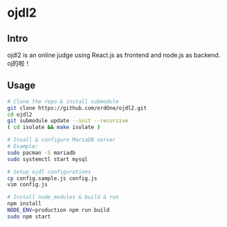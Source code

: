 # ojdl2
## Intro
ojdl2 is an online judge using React.js as frontend and node.js as backend.
oj的啦！

## Usage

```bash
# Clone the repo & install submodule
git clone https://github.com/erdOne/ojdl2.git
cd ojdl2
git submodule update --init --recursive
( cd isolate && make isolate )

# Insall & configure MariaDB server
# Example:
sudo pacman -S mariadb
sudo systemctl start mysql

# Setup ojdl configurations
cp config.sample.js config.js
vim config.js

# Install node_modules & build & run
npm install
NODE_ENV=production npm run build
sudo npm start
```
